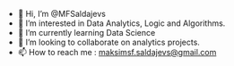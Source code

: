 - 👋 Hi, I’m @MFSaldajevs
- 👀 I’m interested in Data Analytics, Logic and Algorithms.
- 🌱 I’m currently learning Data Science
- 💞️ I’m looking to collaborate on analytics projects.
- 📫 How to reach me : maksimsf.saldajevs@gmail.com

<!---
MFSaldajevs/MFSaldajevs is a ✨ special ✨ repository because its `README.md` (this file) appears on your GitHub profile.
You can click the Preview link to take a look at your changes.
--->
